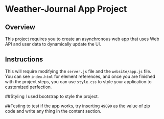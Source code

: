 # Weather-Journal App Project

## Overview
This project requires you to create an asynchronous web app that uses Web API and user data to dynamically update the UI. 

## Instructions
This will require modifying the `server.js` file and the `website/app.js` file. You can see `index.html` for element references, and once you are finished with the project steps, you can use `style.css` to style your application to customized perfection.

##Styling
I used bootstrap to style the project.

##Testing
to test if the app works, try inserting `49090` as the value of zip code and write any thing in the content section.
